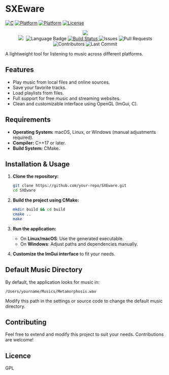 # SXEware
[![C](https://img.shields.io/badge/C-orange.svg)](https://en.wikipedia.org/wiki/C%2B%2B)
[![Platform](https://img.shields.io/badge/Platform-MacOS-blue.svg)](https://developer.apple.com/MacOS/)
[![Platform](https://img.shields.io/badge/Platform-Linux-blue.svg)](https://www.linux.org/)
[![License](https://img.shields.io/badge/License-GPL-green.svg)](https://opensource.org/licenses/GPL)


<p align="center">
    <a href="https://github.com/IvanKoskov/Shellman/blob/main/LICENSE">
        <img src="https://img.shields.io/github/license/IvanKoskov/Shellman?style=for-the-badge">
    </a>
    </br>
    <img src="https://img.shields.io/github/repo-size/IvanKoskov/Shellman?style=for-the-badge">
    <img src="https://img.shields.io/depfu/dependencies/github/IvanKoskov/Shellman?style=for-the-badge" alt="">
    <img src="https://img.shields.io/github/languages/top/IvanKoskov/Shellman?style=for-the-badge" alt="Language Badge">
    <a href="https://github.com/IvanKoskov/Shellman/actions">
        <img src="https://img.shields.io/github/workflow/status/IvanKoskov/Shellman/CI?style=for-the-badge" alt="Build Status">
    </a>
    <img src="https://img.shields.io/github/issues/IvanKoskov/Shellman?style=for-the-badge" alt="Issues">
    <img src="https://img.shields.io/github/issues-pr/IvanKoskov/Shellman?style=for-the-badge" alt="Pull Requests">
    <img src="https://img.shields.io/github/contributors/IvanKoskov/Shellman?style=for-the-badge" alt="Contributors">
    <img src="https://img.shields.io/github/last-commit/IvanKoskov/Shellman?style=for-the-badge" alt="Last Commit">
</p>



A lightweight tool for listening to music across different platforms.

## Features
- Play music from local files and online sources.
- Save your favorite tracks.
- Load playlists from files.
- Full support for free music and streaming websites.
- Clean and customizable interface using OpenGL (ImGui, C).

## Requirements
- **Operating System:** macOS, Linux, or Windows (manual adjustments required).
- **Compiler:** C++17 or later.
- **Build System:** CMake.

## Installation & Usage
1. **Clone the repository:**  
   ```sh
   git clone https://github.com/your-repo/SXEware.git
   cd SXEware
   ```
2. **Build the project using CMake:**  
   ```sh
   mkdir build && cd build
   cmake ..
   make
   ```
3. **Run the application:**  
   - On **Linux/macOS**: Use the generated executable.
   - On **Windows**: Adjust paths and dependencies manually.

4. **Customize the ImGui interface** to fit your needs.

## Default Music Directory
By default, the application looks for music in:
```
/Users/yourname/Musics/Metamorphosis.wav
```
Modify this path in the settings or source code to change the default music directory.

## Contributing
Feel free to extend and modify this project to suit your needs. Contributions are welcome!

## Licence
GPL

